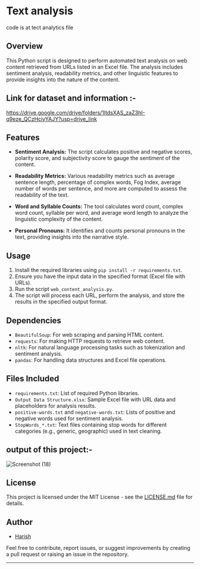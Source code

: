 # Text analysis 
code is at tect analytics file


## Overview

This Python script is designed to perform automated text analysis on web content retrieved from URLs listed in an Excel file. The analysis includes sentiment analysis, readability metrics, and other linguistic features to provide insights into the nature of the content.



## Link for dataset and information  :-
https://drive.google.com/drive/folders/1ltdsXAS_zaZ3hI-q9eze_QCzHciyYAJY?usp=drive_link
## Features

- **Sentiment Analysis:** The script calculates positive and negative scores, polarity score, and subjectivity score to gauge the sentiment of the content.
  
- **Readability Metrics:** Various readability metrics such as average sentence length, percentage of complex words, Fog Index, average number of words per sentence, and more are computed to assess the readability of the text.

- **Word and Syllable Counts:** The tool calculates word count, complex word count, syllable per word, and average word length to analyze the linguistic complexity of the content.

- **Personal Pronouns:** It identifies and counts personal pronouns in the text, providing insights into the narrative style.

## Usage

1. Install the required libraries using `pip install -r requirements.txt`.
2. Ensure you have the input data in the specified format (Excel file with URLs).
3. Run the script `web_content_analysis.py`.
4. The script will process each URL, perform the analysis, and store the results in the specified output format.

## Dependencies

- `BeautifulSoup`: For web scraping and parsing HTML content.
- `requests`: For making HTTP requests to retrieve web content.
- `nltk`: For natural language processing tasks such as tokenization and sentiment analysis.
- `pandas`: For handling data structures and Excel file operations.

## Files Included

- `requirements.txt`: List of required Python libraries.
- `Output Data Structure.xlsx`: Sample Excel file with URL data and placeholders for analysis results.
- `positive-words.txt` and `negative-words.txt`: Lists of positive and negative words used for sentiment analysis.
- `StopWords_*.txt`: Text files containing stop words for different categories (e.g., generic, geographic) used in text cleaning.

## output of this project:-
![Screenshot (18)](https://github.com/HarishVashisht/Blackcoffer_Text_Analytics/assets/151710004/bea5da40-09a5-41c1-b209-b20dbe42416b)


## License

This project is licensed under the MIT License - see the [LICENSE.md](LICENSE.md) file for details.

## Author

- [Harish](harish.shanu009@gmail.com)

Feel free to contribute, report issues, or suggest improvements by creating a pull request or raising an issue in the repository.

---

